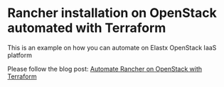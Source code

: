 # Rancher installation on OpenStack automated with Terraform

This is an example on how you can automate on Elastx OpenStack IaaS platform

Please follow the blog post: [Automate Rancher on OpenStack with Terraform](https://elastx.se/en/blog/automate-rancher-on-openstack-with-terraform)

